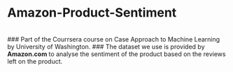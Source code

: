# Amazon-Product-Sentiment
<br>
### Part of the Courrsera course on Case Approach to Machine Learning by University of Washington.
### The dataset we use is provided by <strong>Amazon.com</strong> to analyse the sentiment of the product based on the reviews left on the product.
